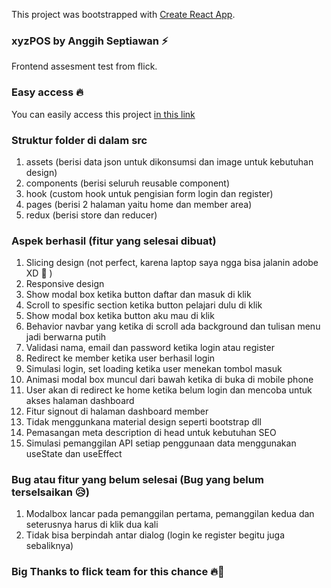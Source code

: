 This project was bootstrapped with [Create React App](https://github.com/facebook/create-react-app).

### xyzPOS by Anggih Septiawan ⚡

Frontend assesment test from flick.

### Easy access 🔥

You can easily access this project [in this link](https://xyz-pos.vercel.app/)

### Struktur folder di dalam src

1. assets (berisi data json untuk dikonsumsi dan image untuk kebutuhan design)
2. components (berisi seluruh reusable component)
3. hook (custom hook untuk pengisian form login dan register)
4. pages (berisi 2 halaman yaitu home dan member area)
5. redux (berisi store dan reducer)

### Aspek berhasil (fitur yang selesai dibuat)

1. Slicing design (not perfect, karena laptop saya ngga bisa jalanin adobe XD 🙏 )
2. Responsive design
3. Show modal box ketika button daftar dan masuk di klik
4. Scroll to spesific section ketika button pelajari dulu di klik
5. Show modal box ketika button aku mau di klik
6. Behavior navbar yang ketika di scroll ada background dan tulisan menu jadi berwarna putih
7. Validasi nama, email dan password ketika login atau register
8. Redirect ke member ketika user berhasil login
9. Simulasi login, set loading ketika user menekan tombol masuk
10. Animasi modal box muncul dari bawah ketika di buka di mobile phone
11. User akan di redirect ke home ketika belum login dan mencoba untuk akses halaman dashboard
12. Fitur signout di halaman dashboard member
13. Tidak menggunkana material design seperti bootstrap dll
14. Pemasangan meta description di head untuk kebutuhan SEO
15. Simulasi pemanggilan API setiap penggunaan data menggunakan useState dan useEffect

### Bug atau fitur yang belum selesai (Bug yang belum terselsaikan 😥)

1. Modalbox lancar pada pemanggilan pertama, pemanggilan kedua dan seterusnya harus di klik dua kali
2. Tidak bisa berpindah antar dialog (login ke register begitu juga sebaliknya)

### Big Thanks to flick team for this chance 🔥🙏
